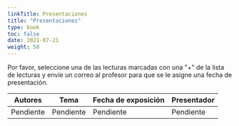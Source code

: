 ```yaml
---
linkTitle: Presentaciones
title: "Presentaciones"
type: book
toc: false
date: 2021-07-21
weight: 50
---
```


Por favor, seleccione una de las lecturas marcadas con una "+" de la lista de lecturas y envíe un correo al profesor para que se le asigne una fecha de presentación.

| **Autores** | **Tema** | **Fecha de exposición** | **Presentador** |
| --- | --- | --- | --- |
| Pendiente | Pendiente   | Pendiente | Pendiente |
